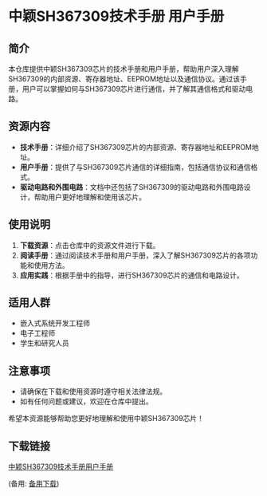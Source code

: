 # 中颖SH367309技术手册 用户手册

## 简介
本仓库提供中颖SH367309芯片的技术手册和用户手册，帮助用户深入理解SH367309的内部资源、寄存器地址、EEPROM地址以及通信协议。通过该手册，用户可以掌握如何与SH367309芯片进行通信，并了解其通信格式和驱动电路。

## 资源内容
- **技术手册**：详细介绍了SH367309芯片的内部资源、寄存器地址和EEPROM地址。
- **用户手册**：提供了与SH367309芯片通信的详细指南，包括通信协议和通信格式。
- **驱动电路和外围电路**：文档中还包括了SH367309的驱动电路和外围电路设计，帮助用户更好地理解和使用该芯片。

## 使用说明
1. **下载资源**：点击仓库中的资源文件进行下载。
2. **阅读手册**：通过阅读技术手册和用户手册，深入了解SH367309芯片的各项功能和使用方法。
3. **应用实践**：根据手册中的指导，进行SH367309芯片的通信和电路设计。

## 适用人群
- 嵌入式系统开发工程师
- 电子工程师
- 学生和研究人员

## 注意事项
- 请确保在下载和使用资源时遵守相关法律法规。
- 如有任何问题或建议，欢迎在仓库中提出。

希望本资源能够帮助您更好地理解和使用中颖SH367309芯片！

## 下载链接
[中颖SH367309技术手册用户手册](https://pan.quark.cn/s/65f8f19ee96d) 

(备用: [备用下载](https://pan.baidu.com/s/1oQWZ_I5u6W2lHz8uqFZmug?pwd=1234))
